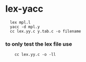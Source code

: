 # lex-yacc

      lex mpl.l
      yacc -d mpl.y
      cc lex.yy.c y.tab.c -o filename

### to only test the lex file use

        cc lex.yy.c -o -ll

